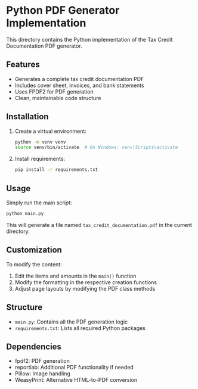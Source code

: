 # Python PDF Generator Implementation

This directory contains the Python implementation of the Tax Credit Documentation PDF generator.

## Features

- Generates a complete tax credit documentation PDF
- Includes cover sheet, invoices, and bank statements
- Uses FPDF2 for PDF generation
- Clean, maintainable code structure

## Installation

1. Create a virtual environment:
   ```bash
   python -m venv venv
   source venv/bin/activate  # On Windows: venv\Scripts\activate
   ```

2. Install requirements:
   ```bash
   pip install -r requirements.txt
   ```

## Usage

Simply run the main script:
```bash
python main.py
```

This will generate a file named `tax_credit_documentation.pdf` in the current directory.

## Customization

To modify the content:

1. Edit the items and amounts in the `main()` function
2. Modify the formatting in the respective creation functions
3. Adjust page layouts by modifying the PDF class methods

## Structure

- `main.py`: Contains all the PDF generation logic
- `requirements.txt`: Lists all required Python packages

## Dependencies

- fpdf2: PDF generation
- reportlab: Additional PDF functionality if needed
- Pillow: Image handling
- WeasyPrint: Alternative HTML-to-PDF conversion